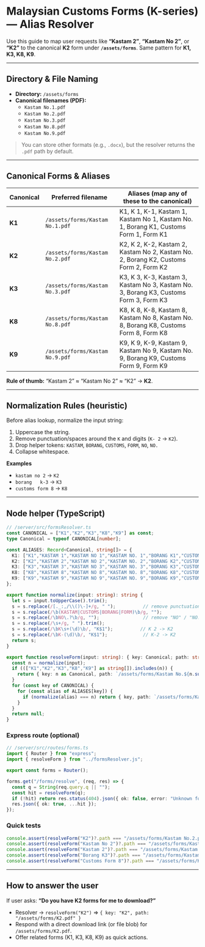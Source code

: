
# Malaysian Customs Forms (K-series) — Alias Resolver

Use this guide to map user requests like **“Kastam 2”**, **“Kastam No 2”**, or **“K2”** to the canonical **K2** form under **`/assets/forms`**. Same pattern for **K1, K3, K8, K9**.

---

## Directory & File Naming

- **Directory:** `/assets/forms`
- **Canonical filenames (PDF):**
  - `Kastam No.1.pdf`
  - `Kastam No.2.pdf`
  - `Kastam No.3.pdf`
  - `Kastam No.8.pdf`
  - `Kastam No.9.pdf`

> You can store other formats (e.g., `.docx`), but the resolver returns the `.pdf` path by default.

---

## Canonical Forms & Aliases

| Canonical | Preferred filename | Aliases (map any of these to the canonical) |
|---|---|---|
| **K1** | `/assets/forms/Kastam No.1.pdf` | K1, K 1, K-1, Kastam 1, Kastam No 1, Kastam No. 1, Borang K1, Customs Form 1, Form K1 |
| **K2** | `/assets/forms/Kastam No.2.pdf` | K2, K 2, K-2, Kastam 2, Kastam No 2, Kastam No. 2, Borang K2, Customs Form 2, Form K2 |
| **K3** | `/assets/forms/Kastam No.3.pdf` | K3, K 3, K-3, Kastam 3, Kastam No 3, Kastam No. 3, Borang K3, Customs Form 3, Form K3 |
| **K8** | `/assets/forms/Kastam No.8.pdf` | K8, K 8, K-8, Kastam 8, Kastam No 8, Kastam No. 8, Borang K8, Customs Form 8, Form K8 |
| **K9** | `/assets/forms/Kastam No.9.pdf` | K9, K 9, K-9, Kastam 9, Kastam No 9, Kastam No. 9, Borang K9, Customs Form 9, Form K9 |

**Rule of thumb:** “Kastam 2” ≈ “Kastam No 2” ≈ “K2” → **K2**.

---

## Normalization Rules (heuristic)

Before alias lookup, normalize the input string:

1. Uppercase the string.
2. Remove punctuation/spaces around the `K` and digits (`K- 2` → `K2`).
3. Drop helper tokens: `KASTAM`, `BORANG`, `CUSTOMS`, `FORM`, `NO`, `NO.`
4. Collapse whitespace.

**Examples**

- `kastam no 2` → `K2`  
- `borang   k-3` → `K3`  
- `customs form 8` → `K8`

---

## Node helper (TypeScript)

```ts
// /server/src/formsResolver.ts
const CANONICAL = ["K1","K2","K3","K8","K9"] as const;
type Canonical = typeof CANONICAL[number];

const ALIASES: Record<Canonical, string[]> = {
  K1: ["K1","KASTAM 1","KASTAM NO 1","KASTAM NO. 1","BORANG K1","CUSTOMS FORM 1","FORM K1","K-1","K 1"],
  K2: ["K2","KASTAM 2","KASTAM NO 2","KASTAM NO. 2","BORANG K2","CUSTOMS FORM 2","FORM K2","K-2","K 2"],
  K3: ["K3","KASTAM 3","KASTAM NO 3","KASTAM NO. 3","BORANG K3","CUSTOMS FORM 3","FORM K3","K-3","K 3"],
  K8: ["K8","KASTAM 8","KASTAM NO 8","KASTAM NO. 8","BORANG K8","CUSTOMS FORM 8","FORM K8","K-8","K 8"],
  K9: ["K9","KASTAM 9","KASTAM NO 9","KASTAM NO. 9","BORANG K9","CUSTOMS FORM 9","FORM K9","K-9","K 9"],
};

export function normalize(input: string): string {
  let s = input.toUpperCase().trim();
  s = s.replace(/[._:,/\\()\-]+/g, " ");          // remove punctuation
  s = s.replace(/\b(KASTAM|CUSTOMS|BORANG|FORM)\b/g, "");
  s = s.replace(/\bNO\.?\b/g, "");                // remove "NO" / "NO."
  s = s.replace(/\s+/g, " ").trim();
  s = s.replace(/\bK\s+(\d)\b/, "K$1");          // K 2 -> K2
  s = s.replace(/\bK-(\d)\b/, "K$1");             // K-2 -> K2
  return s;
}

export function resolveForm(input: string): { key: Canonical; path: string } | null {
  const n = normalize(input);
  if ((["K1","K2","K3","K8","K9"] as string[]).includes(n)) {
    return { key: n as Canonical, path: `/assets/forms/Kastam No.${n.substring(1)}.pdf` };
  }
  for (const key of CANONICAL) {
    for (const alias of ALIASES[key]) {
      if (normalize(alias) === n) return { key, path: `/assets/forms/Kastam No.${key.substring(1)}.pdf` };
    }
  }
  return null;
}
```

### Express route (optional)

```ts
// /server/src/routes/forms.ts
import { Router } from "express";
import { resolveForm } from "../formsResolver.js";

export const forms = Router();

forms.get("/forms/resolve", (req, res) => {
  const q = String(req.query.q || "");
  const hit = resolveForm(q);
  if (!hit) return res.status(404).json({ ok: false, error: "Unknown form" });
  res.json({ ok: true, ...hit });
});
```

### Quick tests

```ts
console.assert(resolveForm("K2")?.path === "/assets/forms/Kastam No.2.pdf");
console.assert(resolveForm("Kastam No 2")?.path === "/assets/forms/Kastam No.2.pdf");
console.assert(resolveForm("Kastam 2")?.path === "/assets/forms/Kastam No.2.pdf");
console.assert(resolveForm("Borang K3")?.path === "/assets/forms/Kastam No.3.pdf");
console.assert(resolveForm("Customs Form 8")?.path === "/assets/forms/Kastam No.8.pdf");
```

---

## How to answer the user

If user asks: **“Do you have K2 forms for me to download?”**

- Resolver → `resolveForm("K2")` ⇒ `{ key: "K2", path: "/assets/forms/K2.pdf" }`  
- Respond with a direct download link (or file blob) for `/assets/forms/K2.pdf`.  
- Offer related forms (K1, K3, K8, K9) as quick actions.
